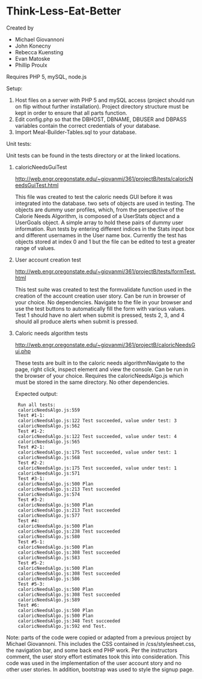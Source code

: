 # Think-Less-Eat-Better

Created by 

- Michael Giovannoni
- John Konecny
- Rebecca Kuensting
- Evan Matoske
- Phillip Proulx

Requires PHP 5, mySQL, node.js

Setup: 

1. Host files on a server with PHP 5 and mySQL access (project should run on flip without further installation). Project directory structure must be kept in order to ensure that all parts function.
2. Edit config.php so that the DBHOST, DBNAME, DBUSER and DBPASS variables contain the correct credentials of your database.
3. Import Meal-Builder-Tables.sql to your database. 

Unit tests:

Unit tests can be found in the tests directory or at the linked locations.

1. caloricNeedsGuiTest
	
	http://web.engr.oregonstate.edu/~giovanmi/361/projectB/tests/caloricNeedsGuiTest.html

	This file was created to test the caloric needs GUI before it was integrated into the database. 
	two sets of objects are used in testing. The objects are dummy user profiles, which, from the perspective 
	of the Calorie Needs Algorithm, is composed of a UserStats object and a UserGoals object. A simple array to 
	hold these pairs of dummy user information. Run tests by entering different indices in the Stats input box and different usernames in the User name box. Currently the test has 
	objects stored at index 0 and 1 but the file can be edited to test a greater range of values.

2. User account creation test
	
	http://web.engr.oregonstate.edu/~giovanmi/361/projectB/tests/formTest.html
	
	This test suite was created to test the formvalidate function used in the creation of the account creation user story.
	Can be run in browser of your choice. No dependencies. Navigate to the file in your browser and use the test buttons to automatically fill the form with various values.
	Test 1 should have no alert when submit is pressed, tests 2, 3, and 4 should all produce alerts when submit is pressed.

3. Caloric needs algorithm tests

	http://web.engr.oregonstate.edu/~giovanmi/361/projectB/caloricNeedsGui.php

	These tests are built in to the caloric needs algorithmNavigate to the page, right click, inspect element and view the console. Can be run in the browser of your choice. Requires the caloricNeedsAlgo.js which must be stored in the same directory. No other dependencies.

	Expected output:

		Run all tests:
		caloricNeedsAlgo.js:559 
		Test #1-1:
		caloricNeedsAlgo.js:122 Test succeeded, value under test: 3
		caloricNeedsAlgo.js:562 
		Test #1-2:
		caloricNeedsAlgo.js:122 Test succeeded, value under test: 4
		caloricNeedsAlgo.js:565 
		Test #2-1:
		caloricNeedsAlgo.js:175 Test succeeded, value under test: 1
		caloricNeedsAlgo.js:568 
		Test #2-2:
		caloricNeedsAlgo.js:175 Test succeeded, value under test: 1
		caloricNeedsAlgo.js:571 
		Test #3-1:
		caloricNeedsAlgo.js:500 Plan
		caloricNeedsAlgo.js:213 Test succeeded
		caloricNeedsAlgo.js:574 
		Test #3-2:
		caloricNeedsAlgo.js:500 Plan
		caloricNeedsAlgo.js:213 Test succeeded
		caloricNeedsAlgo.js:577 
		Test #4:
		caloricNeedsAlgo.js:500 Plan
		caloricNeedsAlgo.js:238 Test succeeded
		caloricNeedsAlgo.js:580 
		Test #5-1:
		caloricNeedsAlgo.js:500 Plan
		caloricNeedsAlgo.js:308 Test succeeded
		caloricNeedsAlgo.js:583 
		Test #5-2:
		caloricNeedsAlgo.js:500 Plan
		caloricNeedsAlgo.js:308 Test succeeded
		caloricNeedsAlgo.js:586 
		Test #5-3:
		caloricNeedsAlgo.js:500 Plan
		caloricNeedsAlgo.js:308 Test succeeded
		caloricNeedsAlgo.js:589 
		Test #6:
		caloricNeedsAlgo.js:500 Plan
		caloricNeedsAlgo.js:500 Plan
		caloricNeedsAlgo.js:348 Test succeeded
		caloricNeedsAlgo.js:592 end Test.




Note: parts of the code were copied or adapted from a previous project by Michael Giovannoni. 
This includes the CSS contained in /css/stylesheet.css, the navigation bar, and some back end PHP work. 
Per the instructors comment, the user story effort estimates took this into consideration. This code was used in the implementation of the user account story and no other user stories. 
In addition, bootstrap was used to style the signup page. 
